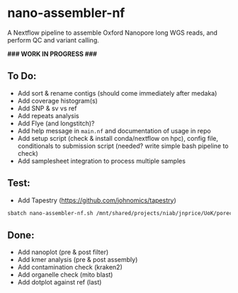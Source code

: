 # nano-assembler-nf
A Nextflow pipeline to assemble Oxford Nanopore long WGS reads, and perform QC and variant calling.

**\#\#\# WORK IN PROGRESS \#\#\#**

## To Do:
- Add sort & rename contigs (should come immediately after medaka)
- Add coverage histogram(s)
- Add SNP & sv vs ref
- Add repeats analysis
- Add Flye (and longstitch)?
- Add help message in `main.nf` and documentation of usage in repo
- Add setup script (check & install conda/nextflow on hpc), config file, conditionals to submission script (needed? write simple bash pipeline to check)
- Add samplesheet integration to process multiple samples

## Test:
- Add Tapestry (https://github.com/johnomics/tapestry)

```bash
sbatch nano-assembler-nf.sh /mnt/shared/projects/niab/jnprice/UoK/porechop/791_SN152.fastq.gz 15000000 ./output
```

## Done:
- Add nanoplot (pre & post filter)
- Add kmer analysis (pre & post assembly)
- Add contamination check (kraken2)
- Add organelle check (mito blast)
- Add dotplot against ref (last)